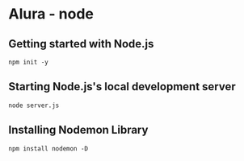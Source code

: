 # Alura - node

## Getting started with Node.js

```
npm init -y
```

## Starting Node.js's local development server
```
node server.js
```

## Installing Nodemon Library
```
npm install nodemon -D
```


